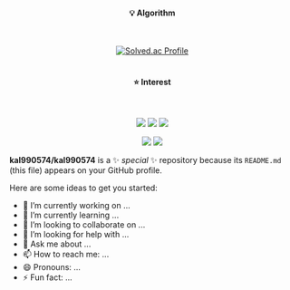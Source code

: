 <div align = "center">

#### 💡 Algorithm
</br>

[![Solved.ac Profile](http://mazassumnida.wtf/api/v2/generate_badge?boj=kal990574)](https://solved.ac/kal990574/)
</br></br>

#### ⭐ Interest
</br>

 <p>
 <img src="https://img.shields.io/badge/C++-00599C?style=for-the-badge&logo=cplusplus&logoColor=white">
 <img src="https://img.shields.io/badge/OpenGL-5586A4?style=for-the-badge&logo=opengl&logoColor=white">
 <img src="https://img.shields.io/badge/Unreal engine-0E1128?style=for-the-badge&logo=unrealengine&logoColor=white"> </p>
 
 <p>
 <img src="https://img.shields.io/badge/CSharp-512BD4?style=for-the-badge&logo=csharp&logoColor=white">
 <img src="https://img.shields.io/badge/Unity engine-000000?style=for-the-badge&logo=unity&logoColor=white"> </p>

</div>

**kal990574/kal990574** is a ✨ _special_ ✨ repository because its `README.md` (this file) appears on your GitHub profile.

Here are some ideas to get you started:

- 🔭 I’m currently working on ...
- 🌱 I’m currently learning ...
- 👯 I’m looking to collaborate on ...
- 🤔 I’m looking for help with ...
- 💬 Ask me about ...
- 📫 How to reach me: ...
- 😄 Pronouns: ...
- ⚡ Fun fact: ...
